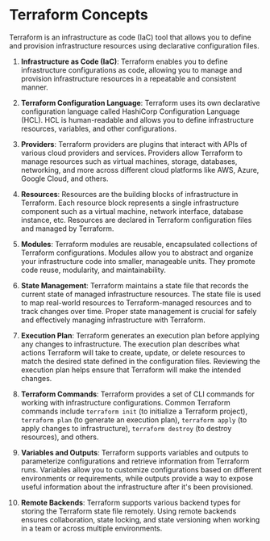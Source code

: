# Terraform Concepts

Terraform is an infrastructure as code (IaC) tool that allows you to define and provision infrastructure resources using declarative configuration files.

1. **Infrastructure as Code (IaC)**: Terraform enables you to define infrastructure configurations as code, allowing you to manage and provision infrastructure resources in a repeatable and consistent manner.

2. **Terraform Configuration Language**: Terraform uses its own declarative configuration language called HashiCorp Configuration Language (HCL). HCL is human-readable and allows you to define infrastructure resources, variables, and other configurations.

3. **Providers**: Terraform providers are plugins that interact with APIs of various cloud providers and services. Providers allow Terraform to manage resources such as virtual machines, storage, databases, networking, and more across different cloud platforms like AWS, Azure, Google Cloud, and others.

4. **Resources**: Resources are the building blocks of infrastructure in Terraform. Each resource block represents a single infrastructure component such as a virtual machine, network interface, database instance, etc. Resources are declared in Terraform configuration files and managed by Terraform.

5. **Modules**: Terraform modules are reusable, encapsulated collections of Terraform configurations. Modules allow you to abstract and organize your infrastructure code into smaller, manageable units. They promote code reuse, modularity, and maintainability.

6. **State Management**: Terraform maintains a state file that records the current state of managed infrastructure resources. The state file is used to map real-world resources to Terraform-managed resources and to track changes over time. Proper state management is crucial for safely and effectively managing infrastructure with Terraform.

7. **Execution Plan**: Terraform generates an execution plan before applying any changes to infrastructure. The execution plan describes what actions Terraform will take to create, update, or delete resources to match the desired state defined in the configuration files. Reviewing the execution plan helps ensure that Terraform will make the intended changes.

8. **Terraform Commands**: Terraform provides a set of CLI commands for working with infrastructure configurations. Common Terraform commands include `terraform init` (to initialize a Terraform project), `terraform plan` (to generate an execution plan), `terraform apply` (to apply changes to infrastructure), `terraform destroy` (to destroy resources), and others.

9. **Variables and Outputs**: Terraform supports variables and outputs to parameterize configurations and retrieve information from Terraform runs. Variables allow you to customize configurations based on different environments or requirements, while outputs provide a way to expose useful information about the infrastructure after it's been provisioned.

10. **Remote Backends**: Terraform supports various backend types for storing the Terraform state file remotely. Using remote backends ensures collaboration, state locking, and state versioning when working in a team or across multiple environments.
